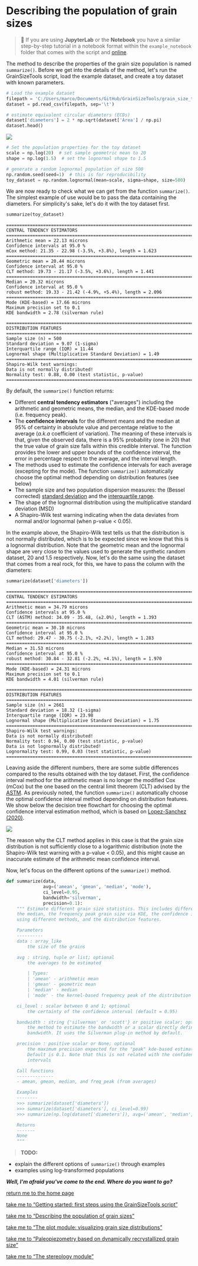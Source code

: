 # Describing the population of grain sizes

> 📣 If you are using **JupyterLab** or the **Notebook** you have a similar step-by-step tutorial in a notebook format within the ``example_notebook`` folder that comes with the script and [online](https://github.com/marcoalopez/GrainSizeTools/blob/master/grain_size_tools/example_notebooks/grain_size_description.ipynb).

The method to describe the properties of the grain size population is named ``summarize()``. Before we get into the details of the method, let's run the GrainSizeTools script, load the example dataset, and create a toy dataset with known parameters.

```python
# Load the example dataset
filepath = 'C:/Users/marco/Documents/GitHub/GrainSizeTools/grain_size_tools/DATA/data_set.txt'
dataset = pd.read_csv(filepath, sep='\t')

# estimate equivalent circular diameters (ECDs)
dataset['diameters'] = 2 * np.sqrt(dataset['Area'] / np.pi)
dataset.head()
```

![](https://github.com/marcoalopez/GrainSizeTools/blob/master/FIGURES/dataframe_output_newcol.png?raw=true)

```python
# Set the population properties for the toy dataset
scale = np.log(20)  # set sample geometric mean to 20
shape = np.log(1.5)  # set the lognormal shape to 1.5

# generate a random lognormal population of size 500
np.random.seed(seed=1)  # this is for reproducibility
toy_dataset = np.random.lognormal(mean=scale, sigma=shape, size=500)
```

We are now ready to check what we can get from the function `summarize()`. The simplest example of use would be to pass the data containing the diameters. For simplicity's sake, let's do it with the toy dataset first.

```python
summarize(toy_dataset)
```

```
============================================================================
CENTRAL TENDENCY ESTIMATORS
============================================================================
Arithmetic mean = 22.13 microns
Confidence intervals at 95.0 %
mCox method: 21.35 - 22.98 (-3.5%, +3.8%), length = 1.623
============================================================================
Geometric mean = 20.44 microns
Confidence interval at 95.0 %
CLT method: 19.73 - 21.17 (-3.5%, +3.6%), length = 1.441
============================================================================
Median = 20.32 microns
Confidence interval at 95.0 %
robust method: 19.33 - 21.42 (-4.9%, +5.4%), length = 2.096
============================================================================
Mode (KDE-based) = 17.66 microns
Maximum precision set to 0.1
KDE bandwidth = 2.78 (silverman rule)
 
============================================================================
DISTRIBUTION FEATURES
============================================================================
Sample size (n) = 500
Standard deviation = 9.07 (1-sigma)
Interquartile range (IQR) = 11.44
Lognormal shape (Multiplicative Standard Deviation) = 1.49
============================================================================
Shapiro-Wilk test warnings:
Data is not normally distributed!
Normality test: 0.88, 0.00 (test statistic, p-value)
============================================================================
```

By default, the `summarize()` function returns:

- Different **central tendency estimators** ("averages") including the arithmetic and geometric means, the median, and the KDE-based mode (i.e. frequency peak).
- The **confidence intervals** for the different means and the median at 95% of certainty in absolute value and percentage relative to the average (*a.k.a* coefficient of variation). The meaning of these intervals is that, given the observed data, there is a 95% probability (one in 20) that the true value of grain size falls within this credible interval. The function provides the lower and upper bounds of the confidence interval, the error in percentage respect to the average, and the interval length.
- The methods used to estimate the confidence intervals for each average (excepting for the mode). The function `summarize()` automatically choose the optimal method depending on distribution features (see below)
- The sample size and two population dispersion measures: the (Bessel corrected) [standard deviation](https://en.wikipedia.org/wiki/Standard_deviation) and the [interquartile range](https://en.wikipedia.org/wiki/Interquartile_range).
- The shape of the lognormal distribution using the multiplicative standard deviation (MSD)
- A Shapiro-Wilk test warning indicating when the data deviates from normal and/or lognormal (when p-value < 0.05).

In the example above, the Shapiro-Wilk test tells us that the distribution is not normally distributed, which is to be expected since we know that this is a lognormal distribution. Note that the geometric mean and the lognormal shape are very close to the values used to generate the synthetic random dataset, 20 and 1.5 respectively. Now, let's do the same using the dataset that comes from a real rock, for this, we have to pass the column with the diameters:

```python
summarize(dataset['diameters'])
```

```
============================================================================
CENTRAL TENDENCY ESTIMATORS
============================================================================
Arithmetic mean = 34.79 microns
Confidence intervals at 95.0 %
CLT (ASTM) method: 34.09 - 35.48, (±2.0%), length = 1.393
============================================================================
Geometric mean = 30.10 microns
Confidence interval at 95.0 %
CLT method: 29.47 - 30.75 (-2.1%, +2.2%), length = 1.283
============================================================================
Median = 31.53 microns
Confidence interval at 95.0 %
robust method: 30.84 - 32.81 (-2.2%, +4.1%), length = 1.970
============================================================================
Mode (KDE-based) = 24.31 microns
Maximum precision set to 0.1
KDE bandwidth = 4.01 (silverman rule)
 
============================================================================
DISTRIBUTION FEATURES
============================================================================
Sample size (n) = 2661
Standard deviation = 18.32 (1-sigma)
Interquartile range (IQR) = 23.98
Lognormal shape (Multiplicative Standard Deviation) = 1.75
============================================================================
Shapiro-Wilk test warnings:
Data is not normally distributed!
Normality test: 0.94, 0.00 (test statistic, p-value)
Data is not lognormally distributed!
Lognormality test: 0.99, 0.03 (test statistic, p-value)
============================================================================
```

Leaving aside the different numbers, there are some subtle differences compared to the results obtained with the toy dataset. First, the confidence interval method for the arithmetic mean is no longer the modified Cox (mCox) but the one based on the central limit theorem (CLT) advised by the [ASTM](https://en.wikipedia.org/wiki/ASTM_International). As previously noted, the function ```summarize()``` automatically choose the optimal confidence interval method depending on distribution features. We show below the decision tree flowchart for choosing the optimal confidence interval estimation method, which is based on [Lopez-Sanchez (2020)](https://doi.org/10.1016/j.jsg.2020.104042).

![](https://github.com/marcoalopez/GrainSizeTools/blob/master/FIGURES/avg_map.png?raw=true)

The reason why the CLT method applies in this case is that the grain size distribution is not sufficiently close to a logarithmic distribution (note the Shapiro-Wilk test warning with a p-value < 0.05), and this might cause an inaccurate estimate of the arithmetic mean confidence interval.

Now, let's focus on the different options of the ``summarize()`` method.

```python
def summarize(data,
              avg=('amean', 'gmean', 'median', 'mode'),
              ci_level=0.95,
              bandwidth='silverman',
              precision=0.1):
    """ Estimate different grain size statistics. This includes different means,
    the median, the frequency peak grain size via KDE, the confidence intervals
    using different methods, and the distribution features.

    Parameters
    ----------
    data : array_like
        the size of the grains

    avg : string, tuple or list; optional
        the averages to be estimated

        | Types:
        | 'amean' - arithmetic mean
        | 'gmean' - geometric mean
        | 'median' - median
        | 'mode' - the kernel-based frequency peak of the distribution

    ci_level : scalar between 0 and 1; optional
        the certainty of the confidence interval (default = 0.95)

    bandwidth : string {'silverman' or 'scott'} or positive scalar; optional
        the method to estimate the bandwidth or a scalar directly defining the
        bandwidth. It uses the Silverman plug-in method by default.

    precision : positive scalar or None; optional
        the maximum precision expected for the "peak" kde-based estimator.
        Default is 0.1. Note that this is not related with the confidence
        intervals

    Call functions
    --------------
    - amean, gmean, median, and freq_peak (from averages)

    Examples
    --------
    >>> summarize(dataset['diameters'])
    >>> summarize(dataset['diameters'], ci_level=0.99)
    >>> summarize(np.log(dataset['diameters']), avg=('amean', 'median', 'mode'))

    Returns
    -------
    None
    """
```



> **TODO:**
- explain the different options of ``summarize()`` through examples
- examples using log-transformed populations



***Well, I'm afraid you've come to the end. Where do you want to go?***

[return me to the home page](https://marcoalopez.github.io/GrainSizeTools/)  

[take me to “Getting started: first steps using the GrainSizeTools script”](https://github.com/marcoalopez/GrainSizeTools/blob/master/DOCS/_first_steps.md)

[take me to “Describing the population of grain sizes”](https://github.com/marcoalopez/GrainSizeTools/blob/master/DOCS/_describe.md)

[take me to “The plot module: visualizing grain size distributions”](https://github.com/marcoalopez/GrainSizeTools/blob/master/DOCS/_Plot_module.md)

[take me to “Paleopiezometry based on dynamically recrystallized grain size”](https://github.com/marcoalopez/GrainSizeTools/blob/master/DOCS/_Paleopizometry.md)

[take me to “The stereology module”](https://github.com/marcoalopez/GrainSizeTools/blob/master/DOCS/_Stereology_module.md)